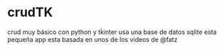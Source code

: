 # crudTK
crud muy básico con python y tḱinter
usa una base de datos sqlite 
esta pequeña app esta basada en unos de los videos de @fatz
